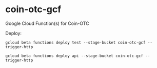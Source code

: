 # coin-otc-gcf
Google Cloud Function(s) for Coin-OTC

Deploy:

`gcloud beta functions deploy test --stage-bucket coin-otc-gcf --trigger-http`

`gcloud beta functions deploy api --stage-bucket coin-otc-gcf --trigger-http`
